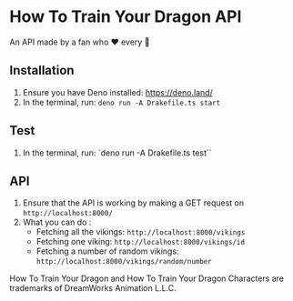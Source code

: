 # How To Train Your Dragon API

An API made by a fan who ❤️ every 🐉

## Installation

1. Ensure you have Deno installed: https://deno.land/
2. In the terminal, run: `deno run -A Drakefile.ts start`

## Test
1. In the terminal, run: `deno run -A Drakefile.ts test``

## API
1. Ensure that the API is working by making a GET request on `http://localhost:8000/`
2. What you can do :
    - Fetching all the vikings: `http://localhost:8000/vikings`
    - Fetching one viking: `http://localhost:8000/vikings/id`
    - Fetching a number of random vikings: `http://localhost:8000/vikings/random/number`



How To Train Your Dragon and How To Train Your Dragon Characters are trademarks of DreamWorks Animation L.L.C.